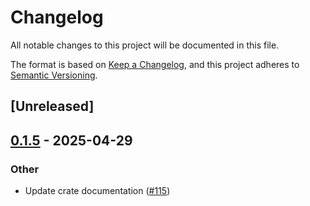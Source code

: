 # Changelog

All notable changes to this project will be documented in this file.

The format is based on [Keep a Changelog](https://keepachangelog.com/en/1.0.0/),
and this project adheres to [Semantic Versioning](https://semver.org/spec/v2.0.0.html).

## [Unreleased]

## [0.1.5](https://github.com/nitro-svm/nitro-data-module/compare/nitro-da-blober-v0.1.4...nitro-da-blober-v0.1.5) - 2025-04-29

### Other

- Update crate documentation ([#115](https://github.com/nitro-svm/nitro-data-module/pull/115))
